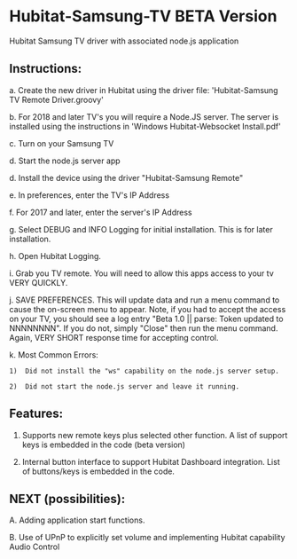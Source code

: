 # Hubitat-Samsung-TV BETA Version
Hubitat Samsung TV driver with associated node.js application

## Instructions:

a. Create the new driver in Hubitat using the driver file:  'Hubitat-Samsung TV Remote Driver.groovy'

b.  For 2018 and later TV's you will require a Node.JS server.  The server is installed using the instructions in 'Windows Hubitat-Websocket Install.pdf'

c. Turn on your Samsung TV

d.  Start the node.js server app

d.  Install the device using the driver "Hubitat-Samsung Remote"

e.  In preferences, enter the TV's IP Address

f.  For 2017 and later, enter the server's IP Address

g.  Select DEBUG and INFO Logging for initial installation.  This is for later installation.

h.  Open Hubitat Logging.

i.  Grab you TV remote.  You will need to allow this apps access to your tv VERY QUICKLY.

j.  SAVE PREFERENCES.  This will update data and run a menu command to cause the on-screen menu to appear.  Note, if you had to accept the access on your TV, you should see a log entry "Beta 1.0 || parse: Token updated to NNNNNNNN".  If you do not, simply "Close" then run the menu command.  Again, VERY SHORT response time for accepting control.

k.  Most Common Errors:

    1)  Did not install the "ws" capability on the node.js server setup.
    
    2)  Did not start the node.js server and leave it running.

## Features:

1.  Supports new remote keys plus selected other function.  A list of support keys is embedded in the code (beta version)

2.  Internal button interface to support Hubitat Dashboard integration.  List of buttons/keys is embedded in the code.

## NEXT (possibilities):

A.  Adding application start functions.

B.  Use of UPnP to explicitly set volume and implementing Hubitat capability Audio Control
